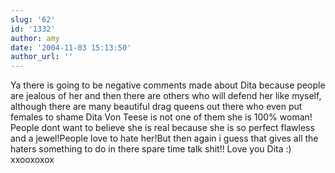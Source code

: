 ```yaml
---
slug: '62'
id: '1332'
author: amy
date: '2004-11-03 15:13:50'
author_url: ''
---
```

Ya there is going to be negative comments made about Dita because people are jealous of her and then there are others who will defend her like myself, although there are many beautiful drag queens out there who even put females to shame Dita Von Teese is not one of them she is 100% woman! People dont want to believe she is real because she is so perfect flawless and a jewel!People love to hate her!But then again i guess that gives all the haters something to do in there spare time talk shit!!   Love you Dita :) xxooxoxox
